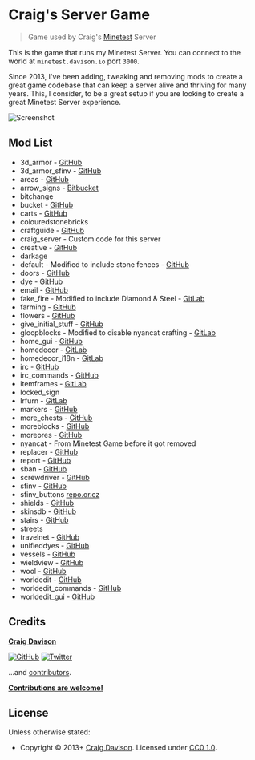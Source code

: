 # Craig's Server Game

> Game used by Craig's [Minetest](https://www.minetest.net) Server

This is the game that runs my Minetest Server. You can connect to the world at `minetest.davison.io` port `3000`.

Since 2013, I've been adding, tweaking and removing mods to create a great game codebase that can keep a server alive and thriving for many years. This, I consider, to be a great setup if you are looking to create a great Minetest Server experience.

![Screenshot](https://davison.io/assets/img/minetest-craig-server_game-screenshot.jpg)

## Mod List

* 3d_armor - [GitHub](https://github.com/stujones11/minetest-3d_armor)
* 3d_armor_sfinv - [GitHub](https://github.com/stujones11/minetest-3d_armor)
* areas - [GitHub](https://github.com/ShadowNinja/areas)
* arrow_signs - [Bitbucket](https://bitbucket.org/adrido/arrow_signs/src)
* bitchange
* bucket - [GitHub](https://github.com/minetest/minetest_game)
* carts - [GitHub](https://github.com/minetest/minetest_game)
* colouredstonebricks
* craftguide - [GitHub](https://github.com/minetest-mods/craftguide)
* craig_server - Custom code for this server
* creative - [GitHub](https://github.com/minetest/minetest_game)
* darkage
* default - Modified to include stone fences - [GitHub](https://github.com/minetest/minetest_game)
* doors - [GitHub](https://github.com/minetest/minetest_game)
* dye - [GitHub](https://github.com/minetest/minetest_game)
* email - [GitHub](https://github.com/rubenwardy/email)
* fake_fire - Modified to include Diamond & Steel - [GitLab](https://gitlab.com/VanessaE/homedecor_modpack)
* farming - [GitHub](https://github.com/minetest/minetest_game)
* flowers - [GitHub](https://github.com/minetest/minetest_game)
* give_initial_stuff - [GitHub](https://github.com/minetest/minetest_game)
* gloopblocks - Modified to disable nyancat crafting - [GitLab](https://gitlab.com/VanessaE/gloopblocks)
* home_gui - [GitHub](https://github.com/cornernote/minetest-home_gui)
* homedecor - [GitLab](https://gitlab.com/VanessaE/homedecor_modpack)
* homedecor_i18n - [GitLab](https://gitlab.com/VanessaE/homedecor_modpack)
* irc - [GitHub](https://github.com/minetest-mods/irc)
* irc_commands - [GitHub](https://github.com/ShadowNinja/minetest-irc_commands)
* itemframes - [GitLab](https://gitlab.com/VanessaE/homedecor_modpack)
* locked_sign
* lrfurn - [GitLab](https://gitlab.com/VanessaE/homedecor_modpack)
* markers - [GitHub](https://github.com/Sokomine/markers)
* more_chests - [GitHub](https://github.com/minetest-mods/more_chests)
* moreblocks - [GitHub](https://github.com/minetest-mods/moreblocks)
* moreores - [GitHub](https://github.com/minetest-mods/moreores)
* nyancat - From Minetest Game before it got removed
* replacer - [GitHub](https://github.com/Sokomine/replacer)
* report - [GitHub](https://github.com/rubenwardy/report)
* sban - [GitHub](https://github.com/shivajiva101/sban)
* screwdriver - [GitHub](https://github.com/minetest/minetest_game)
* sfinv - [GitHub](https://github.com/minetest/minetest_game)
* sfinv_buttons [repo.or.cz](http://repo.or.cz/minetest_sfinv_buttons.git)
* shields - [GitHub](https://github.com/stujones11/minetest-3d_armor)
* skinsdb - [GitHub](https://github.com/minetest-mods/skinsdb)
* stairs - [GitHub](https://github.com/minetest/minetest_game)
* streets
* travelnet - [GitHub](https://github.com/Sokomine/travelnet)
* unifieddyes - [GitHub](https://gitlab.com/VanessaE/unifieddyes)
* vessels - [GitHub](https://github.com/minetest/minetest_game)
* wieldview - [GitHub](https://github.com/stujones11/minetest-3d_armor)
* wool - [GitHub](https://github.com/minetest/minetest_game)
* worldedit - [GitHub](https://github.com/Uberi/Minetest-WorldEdit)
* worldedit_commands - [GitHub](https://github.com/Uberi/Minetest-WorldEdit)
* worldedit_gui - [GitHub](https://github.com/Uberi/Minetest-WorldEdit)

## Credits

**[Craig Davison](https://davison.io)**

[![GitHub](https://img.shields.io/github/followers/davisonio.svg?style=social&label=Follow%20@davisonio)](https://github.com/davisonio) [![Twitter](https://img.shields.io/twitter/follow/davisonio.svg?style=social)](https://twitter.com/davisonio)

...and [contributors](https://github.com/davisonio/craig-server_game/graphs/contributors).

**[Contributions are welcome!](https://github.com/davisonio/craig-server_game/blob/master/contributing.md)**

## License

Unless otherwise stated:
- Copyright © 2013+ [Craig Davison](https://davison.io). Licensed under [CC0 1.0](https://creativecommons.org/publicdomain/zero/1.0/).
